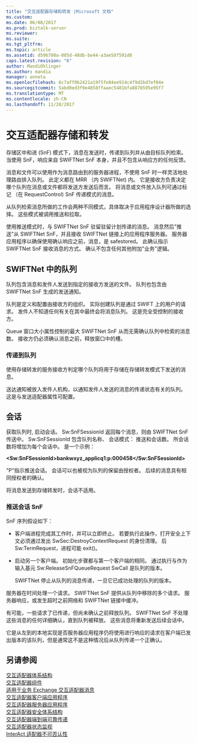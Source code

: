 ```yaml
---
title: "交互适配器存储和转发 |Microsoft 文档"
ms.custom: 
ms.date: 06/08/2017
ms.prod: biztalk-server
ms.reviewer: 
ms.suite: 
ms.tgt_pltfrm: 
ms.topic: article
ms.assetid: d596780a-085d-48db-be44-a3ae58f591d0
caps.latest.revision: "6"
author: MandiOhlinger
ms.author: mandia
manager: anneta
ms.openlocfilehash: 6c7aff0b2421a19f5fe84ee914c4f9d2bd7ef04e
ms.sourcegitcommit: 5abd0ed3f9e4858ffaaec5481bfa8878595e95f7
ms.translationtype: MT
ms.contentlocale: zh-CN
ms.lasthandoff: 11/28/2017
---
```

# <a name="interact-adapter-store-and-forward"></a>交互适配器存储和转发
存储区中和进 (SnF) 模式下，消息在发送时，传递到队列并从由目标队列检索。 当使用 SnF，响应来自 SWIFTNet SnF 本身，并且不包含从响应方的任何反馈。  
  
 消息和文件可以使用作为消息路由到的服务器进程，不使用 SnF 时一样灵活地处理路由排入队列。 此定义都在 MRR （内 SWIFTNet) 内。 它是接收方负责决定哪个队列在消息或文件都将发送方发送后而言。 将消息或文件放入队列可通过标记 （在 RequestControl) SnF 传递模式的消息。  
  
 从队列检索消息所做的工作会两种不同模式，具体取决于应用程序设计器所做的选择。 这些模式被调用推送和拉取。  
  
 使用推送模式时，与 SWIFTNet SnF 驻留驻留计划传递的消息。 消息然后"推送"从 SWIFTNet SnF，并且接收 SWIFTNet 链接上的应用程序服务器。 服务器应用程序以确保使用确认响应之前，消息，是 safestored。 此确认指示 SWIFTNet SnF 接收消息的方式。 确认不包含任何其他附加"业务"逻辑。  
  
## <a name="queues-in-swiftnet"></a>SWIFTNet 中的队列  
 队列包含消息和发件人发送到指定的接收方发送的文件。 队列也包含由 SWIFTNet SnF 生成的发送通知。  
  
 队列是定义和配置由接收方的组织。 实际创建队列是通过 SWIFT 上的用户的请求。 发件人不知道任何有关在其中最终会将消息队列。 这是完全受控制的接收方。  
  
 Queue 窗口大小属性控制的最大 SWIFTNet SnF 从而无需确认队列中检索的消息数。 接收方仍必须确认消息之前，释放窗口中的槽。  
  
### <a name="delivery-into-a-queue"></a>传递到队列  
 使用存储转发的服务接收方判定哪个队列将用于存储在存储转发模式下发送的消息。  
  
 送达通知被放入发件人机构，以通知发件人发送的消息的传递状态有关的队列。 这是与发送适配器属性可配置。  
  
## <a name="sessions"></a>会话  
 获取队列时, 启动会话。 Sw:SnFSessionId 返回每个消息，则由 SWIFTNet SnF 传送中。 Sw:SnFSessionId 包含队列名称、 会话模式： 推送和会话数。 所会话数将增加为每个会话中。 是一个示例：  
  
 **\<Sw:SnFSessionId\>bankwxyz_applicq1:p:000458\</Sw:SnFSessionId\>**  
  
 "P"指示推送会话。 会话可以也被视为队列的保留由授权者。 后续的消息具有相同授权者的确认。  
  
 将消息发送到存储转发时，会话不适用。  
  
### <a name="push-session-snf"></a>推送会话 SnF  
 SnF 序列假设如下：  
  
-   客户端进程完成其工作时，并可以立即终止。 若要执行此操作，打开安全上下文必须通过发出 SwSec:DestroyContextRequest 的身份清理。 后 Sw:TermRequest，进程可能 exit()。  
  
-   启动另一个客户端。 初始化步骤都与第一个客户端的相同。 通过执行与作为输入基元 Sw:ReleaseSnFQueueRequest SwCall 是队列的版本。  
  
     SWIFTNet 停止从队列的消息传递，一旦它已成功处理的队列的版本。  
  
 服务器在时间处理一个请求。 SWIFTNet SnF 提供从队列中移除的多个请求。 服务器响应，或发生超时之前网络和 SWIFTNet 链接中缓冲。  
  
 有可能，一些请求了已传递，但尚未确认之前释放队列。 SWIFTNet SnF 不处理这些消息的任何详细确认，直到队列被释放。 这些消息将重新发送后续会话中。  
  
 它是从左到的本地实现是否服务器应用程序仍将使用进行响应的请求在客户端已发出版本的该队列，但是通常这不是这种情况后从队列传递一个正确认。  
  
## <a name="see-also"></a>另请参阅  
 [交互适配器体系结构](../../adapters-and-accelerators/fileact-interact/interact-adapter-architecture.md)   
 [交互适配器组件](../../adapters-and-accelerators/fileact-interact/interact-adapter-components.md)   
 [适用于业务 Exchange 交互适配器消息](../../adapters-and-accelerators/fileact-interact/interact-adapter-messages-for-business-exchange.md)   
 [交互适配器客户端应用程序](../../adapters-and-accelerators/fileact-interact/interact-adapter-client-application.md)   
 [交互适配器服务器应用程序](../../adapters-and-accelerators/fileact-interact/interact-adapter-server-application.md)   
 [交互适配器安全体系结构](../../adapters-and-accelerators/fileact-interact/interact-adapter-security-architecture.md)   
 [交互适配器端到端可靠传递](../../adapters-and-accelerators/fileact-interact/interact-adapter-end-to-end-reliable-delivery.md)   
 [交互适配器状态监视](../../adapters-and-accelerators/fileact-interact/interact-adapter-status-monitoring.md)   
 [InterAct 适配器不可否认性](../../adapters-and-accelerators/fileact-interact/interact-adapter-non-repudiation.md)